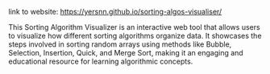 link to website: https://yersnn.github.io/sorting-algos-visualiser/

This Sorting Algorithm Visualizer is an interactive web tool that allows users to visualize how different sorting algorithms organize data. It showcases the steps involved in sorting random arrays using methods like Bubble, Selection, Insertion, Quick, and Merge Sort, making it an engaging and educational resource for learning algorithmic concepts.
